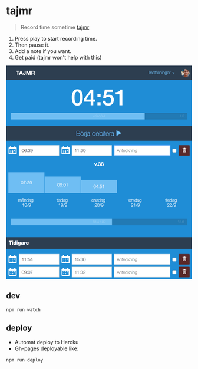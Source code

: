 tajmr
=====
> Record time sometime [tajmr](https://tajmr.herokuapp.com/)

1. Press play to start recording time.
2. Then pause it.
3. Add a note if you want.
4. Get paid (tajmr won't help with this)

![Tajmr](tajmr.png)

## dev
```shell
npm run watch
```

## deploy

- Automat deploy to Heroku
- Gh-pages deployable like:
```shell
npm run deploy
```

